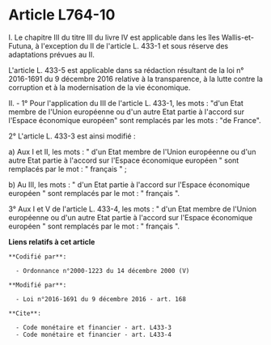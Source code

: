 # Article L764-10

I. Le chapitre III du titre III du livre IV est applicable dans les îles Wallis-et-Futuna, à l'exception du II de l'article
L. 433-1 et sous réserve des adaptations prévues au II. 

L'article L. 433-5 est applicable dans sa rédaction résultant de la loi n° 2016-1691 du 9 décembre 2016 relative à la
transparence, à la lutte contre la corruption et à la modernisation de la vie économique. 

II. - 1° Pour l'application du III de l'article L. 433-1, les mots : "d'un Etat membre de l'Union européenne ou d'un autre
Etat partie à l'accord sur l'Espace économique européen" sont remplacés par les mots : "de France". 

2° L'article L. 433-3 est ainsi modifié : 

a) Aux I et II, les mots : " d'un Etat membre de l'Union européenne ou d'un autre Etat partie à l'accord sur l'Espace
économique européen " sont remplacés par le mot : " français " ; 

b) Au III, les mots : " d'un Etat partie à l'accord sur l'Espace économique européen " sont remplacés par le mot : " français
". 

3° Aux I et V de l'article L. 433-4, les mots : " d'un Etat membre de l'Union européenne ou d'un autre Etat partie à l'accord
sur l'Espace économique européen " sont remplacés par le mot : " français ".

**Liens relatifs à cet article**

	**Codifié par**:

	  - Ordonnance n°2000-1223 du 14 décembre 2000 (V)

	**Modifié par**:

	  - Loi n°2016-1691 du 9 décembre 2016 - art. 168

	**Cite**:

	  - Code monétaire et financier - art. L433-3
	  - Code monétaire et financier - art. L433-4
